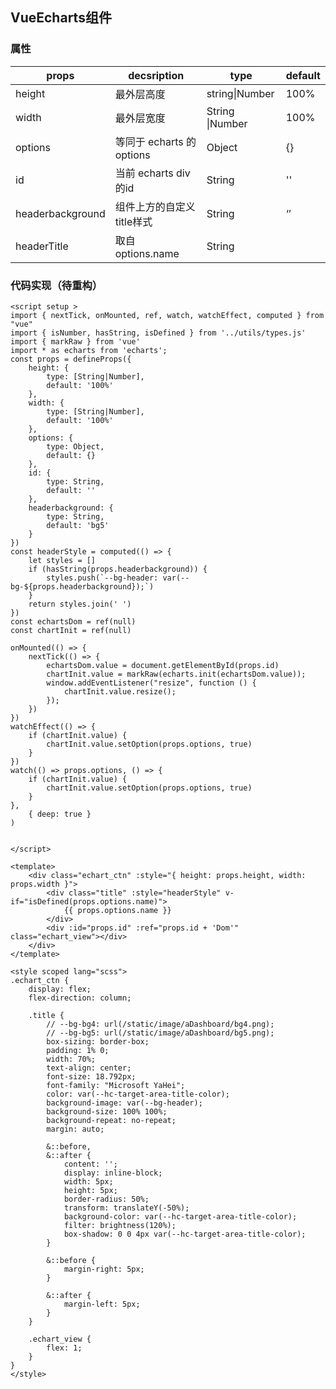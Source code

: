 ## VueEcharts组件

### 属性

| props            | decsription               | type            | default |
| ---------------- | ------------------------- | --------------- | ------- |
| height           | 最外层高度                | string\|Number  | 100%    |
| width            | 最外层宽度                | String \|Number | 100%    |
| options          | 等同于 echarts 的options  | Object          | {}      |
| id               | 当前 echarts div 的id     | String          | ''      |
| headerbackground | 组件上方的自定义title样式 | String          | ‘’      |
| headerTitle      | 取自options.name          | String          |         |

### 代码实现（待重构）

```vue
<script setup >
import { nextTick, onMounted, ref, watch, watchEffect, computed } from "vue"
import { isNumber, hasString, isDefined } from '../utils/types.js'
import { markRaw } from 'vue'
import * as echarts from 'echarts';
const props = defineProps({
    height: {
        type: [String|Number],
        default: '100%'
    },
    width: {
        type: [String|Number],
        default: '100%'
    },
    options: {
        type: Object,
        default: {}
    },
    id: {
        type: String,
        default: ''
    },
    headerbackground: {
        type: String,
        default: 'bg5'
    }
})
const headerStyle = computed(() => {
    let styles = []
    if (hasString(props.headerbackground)) {
        styles.push(`--bg-header: var(--bg-${props.headerbackground});`)
    }
    return styles.join(' ')
})
const echartsDom = ref(null)
const chartInit = ref(null)

onMounted(() => {
    nextTick(() => {
        echartsDom.value = document.getElementById(props.id)
        chartInit.value = markRaw(echarts.init(echartsDom.value));
        window.addEventListener("resize", function () {
            chartInit.value.resize();
        });
    })
})
watchEffect(() => {
    if (chartInit.value) {
        chartInit.value.setOption(props.options, true)
    }
})
watch(() => props.options, () => {
    if (chartInit.value) {
        chartInit.value.setOption(props.options, true)
    }
},
    { deep: true }
)


</script>

<template>
    <div class="echart_ctn" :style="{ height: props.height, width: props.width }">
        <div class="title" :style="headerStyle" v-if="isDefined(props.options.name)">
            {{ props.options.name }}
        </div>
        <div :id="props.id" :ref="props.id + 'Dom'" class="echart_view"></div>
    </div>
</template>

<style scoped lang="scss">
.echart_ctn {
    display: flex;
    flex-direction: column;

    .title {
        // --bg-bg4: url(/static/image/aDashboard/bg4.png);
        // --bg-bg5: url(/static/image/aDashboard/bg5.png);
        box-sizing: border-box;
        padding: 1% 0;
        width: 70%;
        text-align: center;
        font-size: 18.792px;
        font-family: "Microsoft YaHei";
        color: var(--hc-target-area-title-color);
        background-image: var(--bg-header);
        background-size: 100% 100%;
        background-repeat: no-repeat;
        margin: auto;

        &::before,
        &::after {
            content: '';
            display: inline-block;
            width: 5px;
            height: 5px;
            border-radius: 50%;
            transform: translateY(-50%);
            background-color: var(--hc-target-area-title-color);
            filter: brightness(120%);
            box-shadow: 0 0 4px var(--hc-target-area-title-color);
        }

        &::before {
            margin-right: 5px;
        }

        &::after {
            margin-left: 5px;
        }
    }

    .echart_view {
        flex: 1;
    }
}
</style>
```

